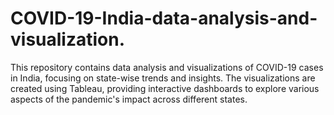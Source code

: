 # COVID-19-India-data-analysis-and-visualization.
This repository contains data analysis and visualizations of COVID-19 cases in India, focusing on state-wise trends and insights. The visualizations are created using Tableau, providing interactive dashboards to explore various aspects of the pandemic's impact across different states.
